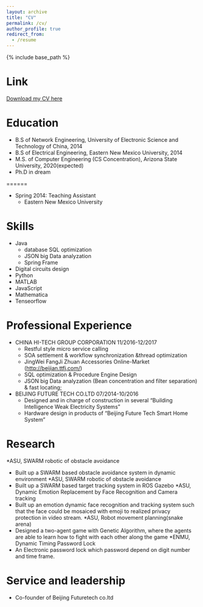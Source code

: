 ```yaml
---
layout: archive
title: "CV"
permalink: /cv/
author_profile: true
redirect_from:
  - /resume
---
```


{% include base_path %}


Link
======
[Download my CV here](https://songtianbo.github.io/files/tianbocv.pdf)

Education
======
* B.S of Network Engineering, University of Electronic Science and Technology of China, 2014
* B.S of Electrical Engineering, Eastern New Mexico University, 2014
* M.S. of Computer Engineering (CS Concentration), Arizona State University, 2020(expected)
* Ph.D in dream

======
* Spring 2014: Teaching Assistant
  * Eastern New Mexico University

Skills
======
* Java
  * database SQL optimization
  * JSON big Data analyzation
  * Spring Frame
* Digital circuits design
* Python
* MATLAB 
* JavaScript
* Mathematica
* Tenseorflow

Professional Experience
======
* CHINA HI-TECH GROUP CORPORATION   11/2016-12/2017
  * Restful style micro service calling
  * SOA settlement & workflow synchronization &thread optimization
  * JingWei FangJi Zhuan Accessories Online-Market (http://beijian.ttfj.com/)
  * SQL optimization & Procedure Engine Design
  * JSON big Data analyzation (Bean concentration and filter separation) & fast locating;
* BEIJING FUTURE TECH CO.LTD        07/2014-10/2016
  * Designed and in charge of construction in several “Building Intelligence Weak Electricity Systems”
  * Hardware design in products of “Beijing Future Tech Smart Home System”

Research
======
*ASU, SWARM robotic of obstacle avoidance						
*	Built up a SWARM based obstacle avoidance system in dynamic environment
*ASU, SWARM robotic of obstacle avoidance						
*	Built up a SWARM based target tracking system in ROS Gazebo
*ASU, Dynamic Emotion Replacement by Face Recognition and Camera tracking						
*	Built up an emotion dynamic face recognition and tracking system such that the face could be mosaiced with emoji to realized privacy protection in video stream.
*ASU, Robot movement planning(snake arena)								 
*	Designed a two-agent game with Genetic Algorithm, where the agents are able to learn how to fight with each other along the game
*ENMU, Dynamic Timing Password Lock					
*	An Electronic password lock which password depend on digit number and time frame.  

Service and leadership
======
* Co-founder of Beijing Futuretech co.ltd
